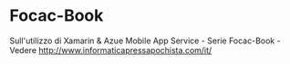 # Focac-Book
Sull'utilizzo di Xamarin & Azue Mobile App Service - Serie Focac-Book - Vedere http://www.informaticapressapochista.com/it/